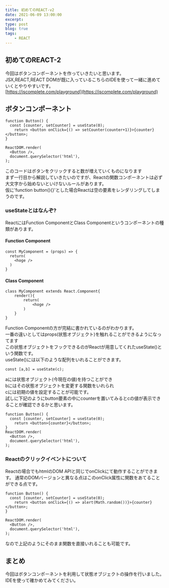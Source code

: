 ```yaml
---
title: 初めてのREACT-v2
date: 2021-06-09 13:00:00
excerpt:
type: post
blog: true
tags:
    - REACT
---
```


## 初めてのREACT-2
今回はボタンコンポーネントを作っていきたいと思います。  
JSX,REACT,REACT DOMが既に入っているこちらのIDEを使って一緒に進めていくとやりやすいです。  
[https://jscomplete.com/playground](https://jscomplete.com/playground)  

## ボタンコンポーネント

```
function Button() {
  const [counter, setCounter] = useState(0);
	return <button onClick={() => setCounter(counter+1)}>{counter}</button>; 
}

ReactDOM.render(
  <Button />, 
  document.querySelector('html'),
);
```
このコードはボタンをクリックすると数が増えていくものになります  
まず一行目から解説していきたいのですが、Reactの関数コンポーネントは必ず大文字から始めないといけないルールがあります。  
仮に'function button(){}'とした場合Reactは空の要素をレンダリングしてしまうのです。  
  
### useStateとはなんぞ?  
ReactにはFunction ComponentとClass Componentというコンポーネントの種類があります。  
#### Function Component
```
const MyComponent = (props) => {
  return(
    <hoge />
  )
}
```
  
#### Class Component
```
class MyComponent extends React.Component{
	render(){
		return(
			<hoge />
		)
	}
}
```
Function Componentの方が完結に書かれているのがわかります。  
一番の違いとしてはprops(状態オブジェクト)を触れることができるようになってます    
この状態オブジェクトをフックできるのがReactが用意してくれたuseState()という関数です。  
useState()には以下のような配列をいれることができます。

```
const [a,b] = useState(c);
```


aには状態オブジェクト(今現在の値)を持つことができ  
bにはその状態オブジェクトを変更する関数をいれられ  
cには初期の値を設定することが可能です。  
試しに下記のようにbutton要素の中にcounterを置いてみるとcの値が表示できることが確認できるかと思います。


```
function Button() {
  const [counter, setCounter] = useState(0);
	return <button>{counter}</button>; 
}
ReactDOM.render(
  <Button />, 
  document.querySelector('html'),
);
```

### Reactのクリックイベントについて
Reactの場合でもhtmlのDOM APIと同じでonClickにて動作することができます。
通常のDOMバージョンと異なる点はこのonClick属性に関数をあてることができる点です。  
```
function Button() {
  const [counter, setCounter] = useState(0);
	return <button onClick={() => alert(Math.random())}>{counter}</button>; 
}

ReactDOM.render(
  <Button />, 
  document.querySelector('html'),
);
```  
なので上記のようにそのまま関数を直接いれることも可能です。

## まとめ
今回はボタンコンポーネントを利用して状態オブジェクトの操作を行いました。  
IDEを使って確かめてみてください。